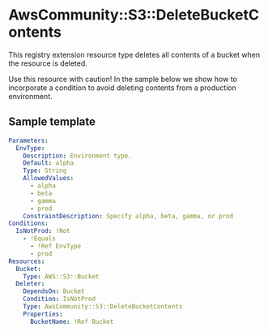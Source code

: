 # AwsCommunity::S3::DeleteBucketContents

This registry extension resource type deletes all contents of a bucket when the resource is deleted. 

Use this resource with caution! In the sample below we show how to incorporate a condition to avoid deleting contents from a production environment.

## Sample template

```yml
Parameters:
  EnvType:
    Description: Environment type.
    Default: alpha
    Type: String
    AllowedValues:
      - alpha
      - beta
      - gamma
      - prod
    ConstraintDescription: Specify alpha, beta, gamma, or prod
Conditions:
  IsNotProd: !Not 
    - !Equals
      - !Ref EnvType
      - prod
Resources:
  Bucket:
    Type: AWS::S3::Bucket
  Deleter:
    DependsOn: Bucket
    Condition: IsNotProd
    Type: AwsCommunity::S3::DeleteBucketContents
    Properties:
      BucketName: !Ref Bucket
```

